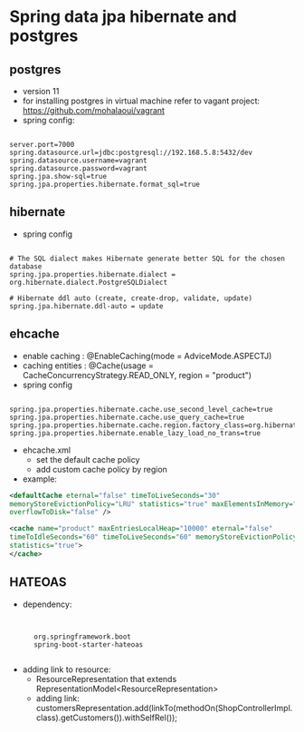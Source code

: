 # Spring data jpa hibernate and postgres

## postgres
- version 11
- for installing postgres in virtual machine refer to vagant project: https://github.com/mohalaoui/vagrant
- spring config:

<pre><code>
server.port=7000
spring.datasource.url=jdbc:postgresql://192.168.5.8:5432/dev
spring.datasource.username=vagrant
spring.datasource.password=vagrant
spring.jpa.show-sql=true
spring.jpa.properties.hibernate.format_sql=true
</code></pre>

## hibernate
- spring config
<pre><code>
# The SQL dialect makes Hibernate generate better SQL for the chosen database
spring.jpa.properties.hibernate.dialect = org.hibernate.dialect.PostgreSQLDialect

# Hibernate ddl auto (create, create-drop, validate, update)
spring.jpa.hibernate.ddl-auto = update
</code></pre>
## ehcache
- enable caching : @EnableCaching(mode = AdviceMode.ASPECTJ)
- caching entities : @Cache(usage = CacheConcurrencyStrategy.READ_ONLY, region = "product")
- spring config

<pre><code>
spring.jpa.properties.hibernate.cache.use_second_level_cache=true
spring.jpa.properties.hibernate.cache.use_query_cache=true
spring.jpa.properties.hibernate.cache.region.factory_class=org.hibernate.cache.ehcache.EhCacheRegionFactory
spring.jpa.properties.hibernate.enable_lazy_load_no_trans=true
</code></pre>

- ehcache.xml
  - set the default cache policy
  - add custom cache policy by region
- example:

```xml
<defaultCache eternal="false" timeToLiveSeconds="30"
memoryStoreEvictionPolicy="LRU" statistics="true" maxElementsInMemory="10000"
overflowToDisk="false" />

<cache name="product" maxEntriesLocalHeap="10000" eternal="false"
timeToIdleSeconds="60" timeToLiveSeconds="60" memoryStoreEvictionPolicy="LRU"
statistics="true">
</cache>
```

## HATEOAS

- dependency:
<pre><code>
<dependency>
      <groupId>org.springframework.boot</groupId>
      <artifactId>spring-boot-starter-hateoas</artifactId>
</dependency>
</code></pre>

- adding link to resource:
  - ResourceRepresentation that extends RepresentationModel<ResourceRepresentation<T>>
  - adding link: customersRepresentation.add(linkTo(methodOn(ShopControllerImpl.class).getCustomers()).withSelfRel());


 



